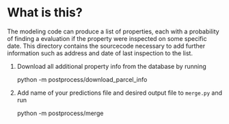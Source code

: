 # What is this?

The modeling code can produce a list of properties, each with a probability of finding a evaluation if the property
were inspected on some specific date. This directory contains the sourcecode necessary to add further information such
 as address and date of last inspection to the list.

1. Download all additional property info from the database by running

    python -m postprocess/download_parcel_info
    
2. Add name of your predictions file and desired output file to `merge.py` and run

   python -m postprocess/merge
 